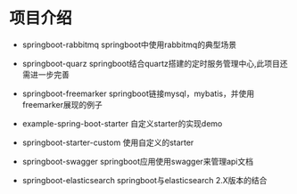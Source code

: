 # 项目介绍

* springboot-rabbitmq
springboot中使用rabbitmq的典型场景

* springboot-quarz
springboot结合quartz搭建的定时服务管理中心,此项目还需进一步完善

* springboot-freemarker
springboot链接mysql，mybatis，并使用freemarker展现的例子

* example-spring-boot-starter
自定义starter的实现demo

* springboot-starter-custom
使用自定义的starter

* springboot-swagger
springboot应用使用swagger来管理api文档

* springboot-elasticsearch
springboot与elasticsearch 2.X版本的结合